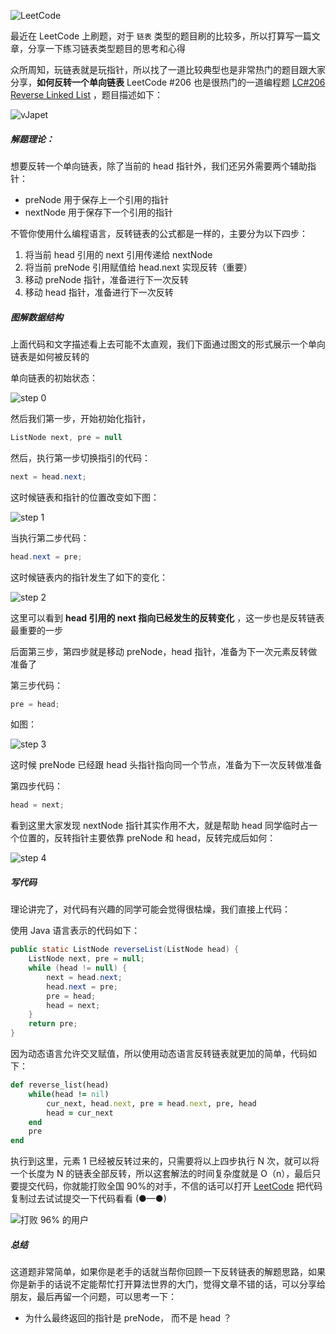 ![LeetCode](https://pcloud-1258173945.cos.ap-guangzhou.myqcloud.com/uPic/Sd0Mqm.jpg)

最近在 LeetCode 上刷题，对于 ``链表`` 类型的题目刷的比较多，所以打算写一篇文章，分享一下练习链表类型题目的思考和心得



众所周知，玩链表就是玩指针，所以找了一道比较典型也是非常热门的题目跟大家分享，**如何反转一个单向链表**  LeetCode #206 也是很热门的一道编程题 [LC#206 Reverse Linked List](https://leetcode-cn.com/problems/reverse-linked-list/)  ，题目描述如下：

![vJapet](https://pcloud-1258173945.cos.ap-guangzhou.myqcloud.com/uPic/vJapet.png)



##### 解题理论：

想要反转一个单向链表，除了当前的 head 指针外，我们还另外需要两个辅助指针：

* preNode 用于保存上一个引用的指针
* nextNode 用于保存下一个引用的指针



不管你使用什么编程语言，反转链表的公式都是一样的，主要分为以下四步：

1. 将当前 head 引用的 next 引用传递给 nextNode 
2. 将当前 preNode 引用赋值给 head.next 实现反转（重要）
3. 移动 preNode 指针，准备进行下一次反转
4. 移动 head 指针，准备进行下一次反转



##### 图解数据结构

上面代码和文字描述看上去可能不太直观，我们下面通过图文的形式展示一个单向链表是如何被反转的

单向链表的初始状态：

![step 0](https://pcloud-1258173945.cos.ap-guangzhou.myqcloud.com/uPic/9Op3SJ.png)



然后我们第一步，开始初始化指针，

```java
ListNode next, pre = null
```

然后，执行第一步切换指引的代码：

```java
next = head.next;
```

这时候链表和指针的位置改变如下图：

![step 1](https://pcloud-1258173945.cos.ap-guangzhou.myqcloud.com/uPic/MpVVX8.png)



当执行第二步代码：

```java
head.next = pre;
```

这时候链表内的指针发生了如下的变化：

![step 2](https://pcloud-1258173945.cos.ap-guangzhou.myqcloud.com/uPic/yib8gf.png)



这里可以看到 **head 引用的 next 指向已经发生的反转变化** ，这一步也是反转链表最重要的一步

后面第三步，第四步就是移动 preNode，head 指针，准备为下一次元素反转做准备了

第三步代码：

```java
pre = head;
```

如图：

![step 3](https://pcloud-1258173945.cos.ap-guangzhou.myqcloud.com/uPic/d2hXyW.png)

这时候 preNode 已经跟 head 头指针指向同一个节点，准备为下一次反转做准备



第四步代码：

```java
head = next;
```

看到这里大家发现 nextNode 指针其实作用不大，就是帮助 head 同学临时占一个位置的，反转指针主要依靠 preNode 和 head，反转完成后如何：

![step 4](https://pcloud-1258173945.cos.ap-guangzhou.myqcloud.com/uPic/2eIW9c.png)





##### 写代码

理论讲完了，对代码有兴趣的同学可能会觉得很枯燥，我们直接上代码：

使用 Java 语言表示的代码如下：

```java
public static ListNode reverseList(ListNode head) {
    ListNode next, pre = null;
    while (head != null) {
        next = head.next;
        head.next = pre;
        pre = head;
        head = next;
    }
    return pre;
}
```



因为动态语言允许交叉赋值，所以使用动态语言反转链表就更加的简单，代码如下：

```ruby
def reverse_list(head)
    while(head != nil) 
        cur_next, head.next, pre = head.next, pre, head
        head = cur_next
    end
    pre
end
```



执行到这里，元素 1 已经被反转过来的，只需要将以上四步执行 N 次，就可以将一个长度为 N 的链表全部反转，所以这套解法的时间复杂度就是 O（n），最后只要提交代码，你就能打败全国 90%的对手，不信的话可以打开 [LeetCode](https://leetcode-cn.com/problems/reverse-linked-list/submissions/) 把代码复制过去试试提交一下代码看看  (●—●)



![打败 96% 的用户](https://pcloud-1258173945.cos.ap-guangzhou.myqcloud.com/uPic/5uTYuX.png)



##### 总结

这道题非常简单，如果你是老手的话就当帮你回顾一下反转链表的解题思路，如果你是新手的话说不定能帮忙打开算法世界的大门，觉得文章不错的话，可以分享给朋友，最后再留一个问题，可以思考一下：

* 为什么最终返回的指针是 preNode， 而不是 head ？

